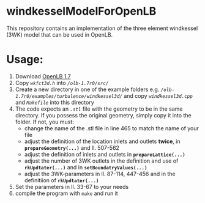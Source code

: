 # windkesselModelForOpenLB
This repository contains an implementation of the three element windkessel (3WK) model that can be used in OpenLB.

# Usage:
1. Download [OpenLB 1.7](https://doi.org/10.5281/zenodo.10684609)
2. Copy *`wkfct3d.h`* into *`/olb-1.7r0/src/`*
3. Create a new directory in one of the example folders e.g. *`/olb-1.7r0/examples/turbulence/windkessel3d/`* and copy *`windkessel3d.cpp`* and *`Makefile`* into this directory
4. The code expects an *`.stl`* file with the geometry to be in the same directory. If you possess the original geometry, simply copy it into the folder. If not, you must:
    - change the name of the .stl file in line 465 to match the name of your file
    - adjust the definition of the location inlets and outlets **twice**, in **`prepareGeometry(...)`** and ll. 507-562
    - adjust the definition of inlets and outlets in **`prepareLattice(...)`**
    - adjust the number of 3WK outlets in the definition and use of **`rkUpdtater(...)`** and in **`setBoundatryValues(...)`**
    - adjust the 3WK-parameters in ll. 87-114, 447-456 and in the definitiion of **`rkUpdtater(...)`**
5. Set the parameters in ll. 33-67 to your needs
6. compile the program with `make` and run it
